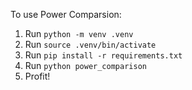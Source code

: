 To use Power Comparsion:

1. Run `python -m venv .venv`
2. Run `source .venv/bin/activate`
3. Run `pip install -r requirements.txt`
4. Run `python power_comparison`
5. Profit!

